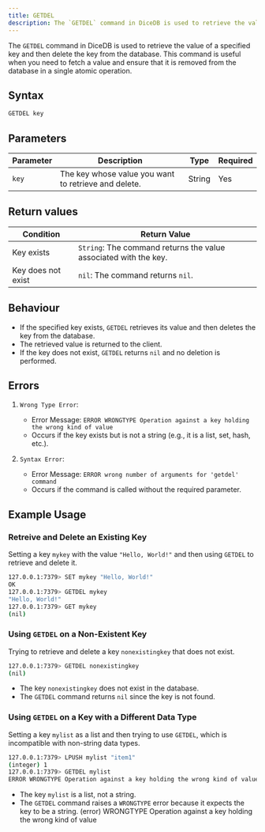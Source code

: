 ```yaml
---
title: GETDEL
description: The `GETDEL` command in DiceDB is used to retrieve the value of a specified key and then delete the key from the database. This command is useful when you need to fetch a value and ensure that it is removed from the database in a single atomic operation.
---
```


The `GETDEL` command in DiceDB is used to retrieve the value of a specified key and then delete the key from the database. This command is useful when you need to fetch a value and ensure that it is removed from the database in a single atomic operation.

## Syntax

```bash
GETDEL key
```

## Parameters

| Parameter | Description                                          | Type   | Required |
| --------- | ---------------------------------------------------- | ------ | -------- |
| `key`     | The key whose value you want to retrieve and delete. | String | Yes      |

## Return values

| Condition          | Return Value                                                     |
| ------------------ | ---------------------------------------------------------------- |
| Key exists         | `String`: The command returns the value associated with the key. |
| Key does not exist | `nil`: The command returns `nil`.                                |

## Behaviour

- If the specified key exists, `GETDEL` retrieves its value and then deletes the key from the database.
- The retrieved value is returned to the client.
- If the key does not exist, `GETDEL` returns `nil` and no deletion is performed.

## Errors

1. `Wrong Type Error`:

   - Error Message: `ERROR WRONGTYPE Operation against a key holding the wrong kind of value`
   - Occurs if the key exists but is not a string (e.g., it is a list, set, hash, etc.).

2. `Syntax Error`:

   - Error Message: `ERROR wrong number of arguments for 'getdel' command`
   - Occurs if the command is called without the required parameter.

## Example Usage

### Retreive and Delete an Existing Key

Setting a key `mykey` with the value `"Hello, World!"` and then using `GETDEL` to retrieve and delete it.

```bash
127.0.0.1:7379> SET mykey "Hello, World!"
OK
127.0.0.1:7379> GETDEL mykey
"Hello, World!"
127.0.0.1:7379> GET mykey
(nil)
```

### Using `GETDEL` on a Non-Existent Key

Trying to retrieve and delete a key `nonexistingkey` that does not exist.

```bash
127.0.0.1:7379> GETDEL nonexistingkey
(nil)
```

- The key `nonexistingkey` does not exist in the database.
- The `GETDEL` command returns `nil` since the key is not found.

### Using `GETDEL` on a Key with a Different Data Type

Setting a key `mylist` as a list and then trying to use `GETDEL`, which is incompatible with non-string data types.

```bash
127.0.0.1:7379> LPUSH mylist "item1"
(integer) 1
127.0.0.1:7379> GETDEL mylist
ERROR WRONGTYPE Operation against a key holding the wrong kind of value
```

- The key `mylist` is a list, not a string.
- The `GETDEL` command raises a `WRONGTYPE` error because it expects the key to be a string.
  (error) WRONGTYPE Operation against a key holding the wrong kind of value
